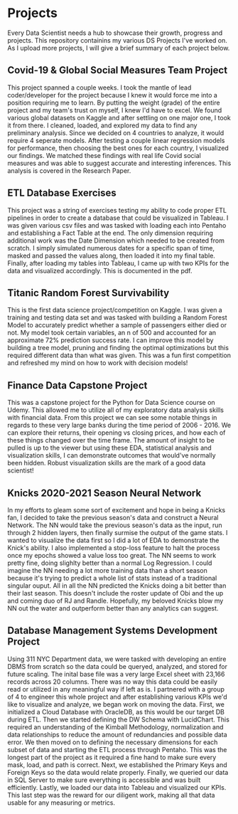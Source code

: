 # Projects 
Every Data Scientist needs a hub to showcase their growth, progress and projects. This repository containins my various DS Projects I've worked on.
As I upload more projects, I will give a brief summary of each project below.





## Covid-19 & Global Social Measures Team Project

This project spanned a couple weeks. I took the mantle of lead coder/developer for the project 
because I knew it would force me into a position requiring me to learn. By putting the weight (grade) of the entire project and my team's trust on myself, I knew I'd have to excel.
We found various global datasets on Kaggle and after settling on one major one, I took it from there. I cleaned, loaded, and explored my data to find any preliminary analysis. 
Since we decided on 4 countries to analyze, it would require 4 seperate models. 
After testing a couple linear regression models for performance, then choosing the best ones for each country, I visualized our findings. We matched these findings with 
real life Covid social measures and was able to suggest accurate and interesting inferences. This analysis is covered in the Research Paper. 



##  ETL Database Exercises 

This project was a string of exercises testing my ability to code proper ETL pipelines in order to create a database that could be visualized in Tableau. I was given various
csv files and was tasked with loading each into Pentaho and establishing a Fact Table at the end. The only dimension requiring additional work was the Date Dimension which needed
to be created from scratch. I simply simulated numerous dates for a specific span of time, masked and passed the values along, then loaded it into my final table.
Finally, after loading my tables into Tableau, I came up with two KPIs for the data and visualized accordingly. This is documented in the pdf. 



##  Titanic Random Forest Survivability

This is the first data science project/competition on Kaggle. I was given a training and testing data set and was tasked with building a Random Forest Model to accurately predict whether a sample of passengers either died or not. My model took certain variables, an n of 500 and accounted for an approximate 72% prediction success rate. I can improve this model by building a tree model, pruning and finding the optimal optimizations but this required different data than what was given. This was a fun first competition and refreshed my mind on how to work with decision models!


## Finance Data Capstone Project

This was a capstone project for the Python for Data Science course on Udemy. This allowed me to utilize all of my exploratory data analysis skills with financial data. From this project we can see some notable things in regards to these very large banks during the time period of 2006 - 2016. We can explore their returns, their opening vs closing prices, and how each of these things changed over the time frame. The amount of insight to be pulled is up to the viewer but using these EDA, statistical analysis and visualization skills, I can demonstrate outcomes that would've normally been hidden. Robust visualization skills are the mark of a good data scientist!


## Knicks 2020-2021 Season Neural Network

In my efforts to gleam some sort of excitement and hope in being a Knicks fan, I decided to take the previous season's data and construct a Neural Network. The NN would take the previous season's data as the input, run through 2 hidden layers, then finally surmise the output of the game stats. I wanted to visualize the data first so I did a lot of EDA to demonstrate the Knick's ability. I also implemented a stop-loss feature to halt the process once my epochs showed a value loss too great. The NN seems to work pretty fine, doing slighlty better than a normal Log Regression. I could imagine the NN needing a lot more training data than a short season because it's trying to predict a whole list of stats instead of a traditional singular ouput. All in all the NN predicted the Knicks doing a bit better than their last season. This doesn't include the roster update of Obi and the up and coming duo of RJ and Randle. Hopefully, my beloved Knicks blow my NN out the water and outperform better than any analytics can suggest. 


## Database Management Systems Development Project

Using 311 NYC Department data, we were tasked with developing an entire DBMS from scratch so the data could be queryed, analyzed, and stored for future scaling. The inital base file was a very large Excel sheet with 23,166 records across 20 columns. There was no way this data could be easily read or utilized in any meaningful way if left as is. I partnered with a group of 4 to engineer this whole project and after establishing various KPIs we'd like to visualize and analyze, we began work on moving the data. First, we initialized a Cloud Database with OracleDB, as this would be our target DB during ETL. Then we started defining the DW Schema with LucidChart. This required an understanding of the Kimball Methodology, normalization and data relationships to reduce the amount of redundancies and possible data error. We then moved on to defining the necessary dimensions for each subset of data and starting the ETL process through Pentaho. This was the longest part of the project as it required a fine hand to make sure every mask, load, and path is correct. Next, we established the Primary Keys and Foreign Keys so the data would relate properly. Finally, we queried our data in SQL Server to make sure everything is accessible and was built efficiently. Lastly, we loaded our data into Tableau and visualized our KPIs. This last step was the reward for our diligent work, making all that data usable for any measuring or metrics. 
